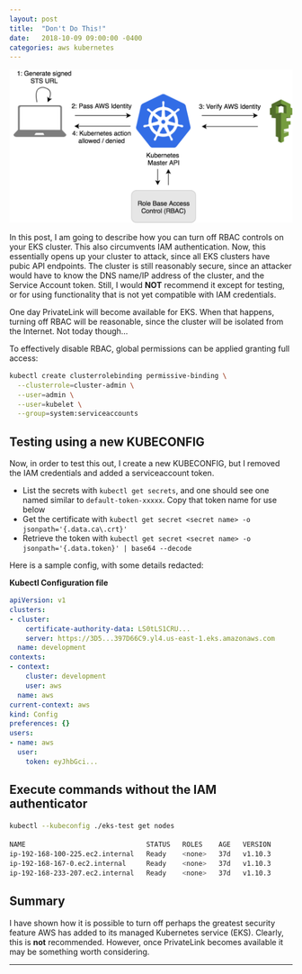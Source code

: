 ```yaml
---
layout: post
title:  "Don't Do This!"
date:   2018-10-09 09:00:00 -0400
categories: aws kubernetes
---
```

![EKS authentications](/images/authenticator.png)

In this post, I am going to describe how you can turn off RBAC controls on your EKS cluster.  This also circumvents IAM authentication. Now, this essentially opens up your cluster to attack, since all EKS clusters have pubic API endpoints. The cluster is still reasonably secure, since an attacker would have to know the DNS name/IP address of the cluster, and the Service Account token. Still, I would **NOT** recommend it except for testing, or for using functionality that is not yet compatible with IAM credentials. 

One day PrivateLink will become available for EKS.  When that happens, turning off RBAC will be reasonable, since the cluster will be isolated from the Internet. Not today though...

To effectively disable RBAC, global permissions can be applied granting full access:
```bash
kubectl create clusterrolebinding permissive-binding \
  --clusterrole=cluster-admin \
  --user=admin \
  --user=kubelet \
  --group=system:serviceaccounts
```

## Testing using a new KUBECONFIG

Now, in order to test this out, I create a new KUBECONFIG, but I removed the IAM credentials and added a serviceaccount token.

  - List the secrets with `kubectl get secrets`, and one should see one named similar to `default-token-xxxxx`. Copy that token name for use below
  - Get the certificate with `kubectl get secret <secret name> -o jsonpath='{.data.ca\.crt}'`
  - Retrieve the token with `kubectl get secret <secret name> -o jsonpath='{.data.token}' | base64 --decode`

Here is a sample config, with some details redacted:

**Kubectl Configuration file**
```yaml
apiVersion: v1
clusters:
- cluster:
    certificate-authority-data: LS0tLS1CRU...
    server: https://3D5...397D66C9.yl4.us-east-1.eks.amazonaws.com
  name: development
contexts:
- context:
    cluster: development
    user: aws
  name: aws
current-context: aws
kind: Config
preferences: {}
users:
- name: aws
  user:
    token: eyJhbGci...
```

## Execute commands without the IAM authenticator

```bash
kubectl --kubeconfig ./eks-test get nodes

NAME                              STATUS   ROLES    AGE   VERSION
ip-192-168-100-225.ec2.internal   Ready    <none>   37d   v1.10.3
ip-192-168-167-0.ec2.internal     Ready    <none>   37d   v1.10.3
ip-192-168-233-207.ec2.internal   Ready    <none>   37d   v1.10.3
```

## Summary

I have shown how it is possible to turn off perhaps the greatest security feature AWS has added to its managed Kubernetes service (EKS). Clearly, this is **not** recommended.  However, once PrivateLink becomes available it may be something worth considering.

---

